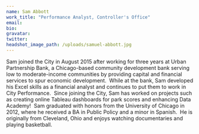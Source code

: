 ```yaml
---
name: Sam Abbott
work_title: "Performance Analyst, Controller's Office"
email:
bio:
gravatar:
twitter:
headshot_image_path: /uploads/samuel-abbott.jpg
---
```



Sam joined the City in August 2015 after working for three years at Urban Partnership Bank, a Chicago-based community development bank serving low to moderate-income communities by providing capital and financial services to spur economic development.&nbsp; While at the bank, Sam developed his Excel skills as a financial analyst and continues to put them to work in City Performance.&nbsp; Since joining the City, Sam has worked on projects such as creating online Tableau dashboards for park scores and enhancing Data Academy!&nbsp; Sam graduated with honors from the University of Chicago in 2012, where he received a BA in Public Policy and a minor in Spanish.&nbsp; He is originally from Cleveland, Ohio and enjoys watching documentaries and playing basketball.